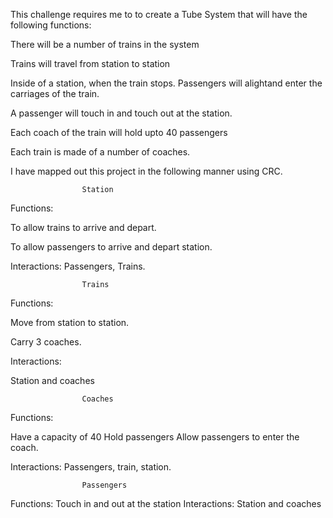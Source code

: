 This challenge requires me to to create a Tube System that will have the following functions:

There will be a number of trains in the system

Trains will travel from station to station

Inside of a station, when the train stops. Passengers will alightand enter the carriages of the train.

A passenger will touch in and touch out at the station.

Each coach of the train will hold upto 40 passengers

Each train is made of a number of coaches.


I have mapped out this project in the following manner using CRC.

					Station

Functions:

To allow trains to arrive and depart.

To allow passengers to arrive and depart station.

Interactions: Passengers, Trains.

					Trains

Functions:

Move from station to station.

Carry 3 coaches.

Interactions:

Station and coaches

					Coaches

Functions:

Have a capacity of 40
Hold passengers
Allow passengers to enter the coach.

Interactions: Passengers, train, station.

					Passengers

Functions: Touch in and out at the station
Interactions: Station and coaches






